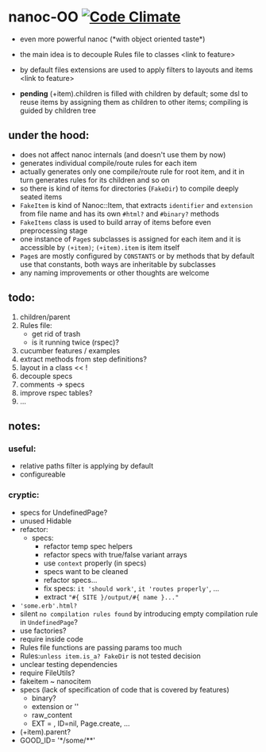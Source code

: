 # nanoc-OO [![Code Climate](https://codeclimate.com/badge.png)](https://codeclimate.com/github/sowcow/nanoc-oo)

* even more powerful nanoc (\*with object oriented taste\*)

* the main idea is to decouple Rules file to classes \<link to feature>

* by default files extensions are used to apply filters to layouts and items \<link to feature>

* **pending** (+item).children is filled with children by default; some dsl to reuse items by assigning them as children to other items; compiling is guided by children tree

## under the hood:

* does not affect nanoc internals (and doesn't use them by now)
* generates individual compile/route rules for each item
* actually generates only one compile/route rule for root item, and it in turn generates rules for its children and so on
* so there is kind of items for directories (`FakeDir`) to compile deeply seated items
* `FakeItem` is kind of Nanoc::Item, that extracts `identifier` and `extension` from file name and has its own `#html?` and `#binary?` methods
* `FakeItems` class is used to build array of items before even preprocessing stage
* one instance of `Page`s subclasses is assigned for each item and it is accessible by `(+item)`; `(+item).item` is item itself
* `Page`s are mostly configured by `CONSTANTS` or by methods that by default use that constants, both ways are inheritable by subclasses
* any naming improvements or other thoughts are welcome

## todo:

1. children/parent
1. Rules file:
    * get rid of trash
    * is it running twice (rspec)?
1. cucumber features / examples
1. extract methods from step definitions?
1. layout in a class << !
1. decouple specs
1. comments -> specs
1. improve rspec tables?
1. ...

## notes:
 
### useful:

 * relative paths filter is applying by default
 * configureable

### cryptic:

 * specs for UndefinedPage?
 * unused Hidable
 * refactor:
   * specs:
     * refactor temp spec helpers
     * refactor specs with true/false variant arrays
     * use `context` properly (in specs)
     * specs want to be cleaned
     * refactor specs...
     * fix specs: `it 'should work'`, `it 'routes properly'`, ...
     * extract `"#{ SITE }/output/#{ name }..."`
 * `'some.erb'.html?` 
 * silent `no compilation rules found` by introducing empty compilation rule in `UndefinedPage`?
 * use factories?  
 * require inside code
 * Rules file functions are passing params too much
 * Rules:`unless item.is_a? FakeDir` is not tested decision
 * unclear testing dependencies
 * require FileUtils?
 * fakeitem ~ nanocitem
 * specs (lack of specification of code that is covered by features)
   * binary?
   * extension or ''
   * raw_content
   * EXT = , ID=nil, Page.create, ...
 * (+item).parent?
 * GOOD_ID= '*/some/**'
